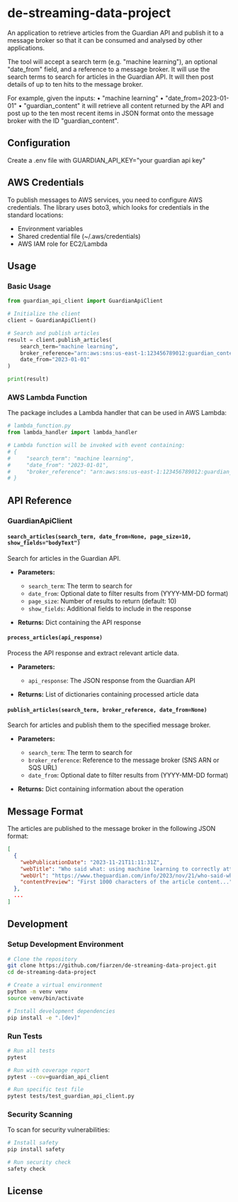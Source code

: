 # de-streaming-data-project
An application to retrieve articles from the Guardian API and publish it to a message broker so that it
can be consumed and analysed by other applications.

The tool will accept a search term (e.g. "machine learning"), an optional
"date_from" field, and a reference to a message broker. 
It will use the search
terms to search for articles in the Guardian API. 
It will then post details of up
to ten hits to the message broker.

For example, given the inputs:
• "machine learning"
• "date_from=2023-01-01"
• "guardian_content" it will retrieve all content returned by the API and
post up to the ten most recent items in JSON format onto the
message broker with the ID "guardian_content".


## Configuration

Create a .env file with GUARDIAN_API_KEY="your guardian api key"

## AWS Credentials

To publish messages to AWS services, you need to configure AWS credentials. The library uses boto3, which looks for credentials in the standard locations:
- Environment variables
- Shared credential file (~/.aws/credentials)
- AWS IAM role for EC2/Lambda

## Usage

### Basic Usage

```python
from guardian_api_client import GuardianApiClient

# Initialize the client
client = GuardianApiClient()

# Search and publish articles
result = client.publish_articles(
    search_term="machine learning",
    broker_reference="arn:aws:sns:us-east-1:123456789012:guardian_content",
    date_from="2023-01-01"
)

print(result)
```

### AWS Lambda Function

The package includes a Lambda handler that can be used in AWS Lambda:

```python
# lambda_function.py
from lambda_handler import lambda_handler

# Lambda function will be invoked with event containing:
# {
#     "search_term": "machine learning",
#     "date_from": "2023-01-01",
#     "broker_reference": "arn:aws:sns:us-east-1:123456789012:guardian_content"
# }
```

## API Reference

### GuardianApiClient


#### `search_articles(search_term, date_from=None, page_size=10, show_fields="bodyText")`
Search for articles in the Guardian API.

- **Parameters:**
  - `search_term`: The term to search for
  - `date_from`: Optional date to filter results from (YYYY-MM-DD format)
  - `page_size`: Number of results to return (default: 10)
  - `show_fields`: Additional fields to include in the response

- **Returns:** Dict containing the API response

#### `process_articles(api_response)`
Process the API response and extract relevant article data.

- **Parameters:**
  - `api_response`: The JSON response from the Guardian API

- **Returns:** List of dictionaries containing processed article data

#### `publish_articles(search_term, broker_reference, date_from=None)`
Search for articles and publish them to the specified message broker.

- **Parameters:**
  - `search_term`: The term to search for
  - `broker_reference`: Reference to the message broker (SNS ARN or SQS URL)
  - `date_from`: Optional date to filter results from (YYYY-MM-DD format)

- **Returns:** Dict containing information about the operation

## Message Format

The articles are published to the message broker in the following JSON format:

```json
[
  {
    "webPublicationDate": "2023-11-21T11:11:31Z",
    "webTitle": "Who said what: using machine learning to correctly attribute quotes",
    "webUrl": "https://www.theguardian.com/info/2023/nov/21/who-said-what-using-machine-learning-to-correctly-attribute-quotes",
    "contentPreview": "First 1000 characters of the article content..."
  },
  ...
]
```

## Development

### Setup Development Environment

```bash
# Clone the repository
git clone https://github.com/fiarzen/de-streaming-data-project.git
cd de-streaming-data-project

# Create a virtual environment
python -m venv venv
source venv/bin/activate  

# Install development dependencies
pip install -e ".[dev]"
```

### Run Tests

```bash
# Run all tests
pytest

# Run with coverage report
pytest --cov=guardian_api_client

# Run specific test file
pytest tests/test_guardian_api_client.py
```



### Security Scanning

To scan for security vulnerabilities:

```bash
# Install safety
pip install safety

# Run security check
safety check
```

## License